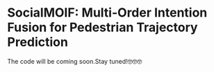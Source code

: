 # SocialMOIF: Multi-Order Intention Fusion for Pedestrian Trajectory Prediction
The code will be coming soon.Stay tuned!🤓🤓🤓
